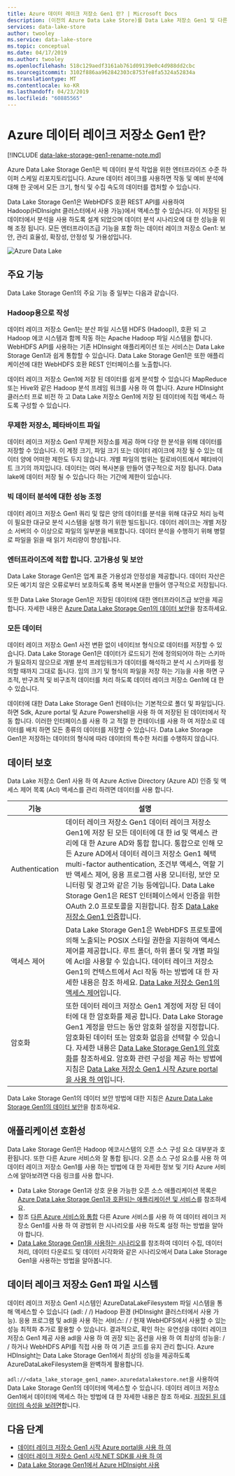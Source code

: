 ```yaml
---
title: Azure 데이터 레이크 저장소 Gen1 란? | Microsoft Docs
description: (이전의 Azure Data Lake Store)를 Data Lake 저장소 Gen1 및 다른 데이터 저장소를 통해 제공 하는 값에 대 한 개요
services: data-lake-store
author: twooley
ms.service: data-lake-store
ms.topic: conceptual
ms.date: 04/17/2019
ms.author: twooley
ms.openlocfilehash: 518c129aedf3161ab761d09139e0c4d988dd2cbc
ms.sourcegitcommit: 3102f886aa962842303c8753fe8fa5324a52834a
ms.translationtype: MT
ms.contentlocale: ko-KR
ms.lasthandoff: 04/23/2019
ms.locfileid: "60885565"
---
```

# <a name="what-is-azure-data-lake-storage-gen1"></a>Azure 데이터 레이크 저장소 Gen1 란?

[!INCLUDE [data-lake-storage-gen1-rename-note.md](../../includes/data-lake-storage-gen1-rename-note.md)]

Azure Data Lake Storage Gen1은 빅 데이터 분석 작업을 위한 엔터프라이즈 수준 하이퍼 스케일 리포지토리입니다. Azure 데이터 레이크를 사용하면 작동 및 예비 분석에 대해 한 곳에서 모든 크기, 형식 및 수집 속도의 데이터를 캡처할 수 있습니다.

Data Lake Storage Gen1은 WebHDFS 호환 REST API를 사용하여 Hadoop(HDInsight 클러스터에서 사용 가능)에서 액세스할 수 있습니다. 이 저장된 된 데이터에서 분석을 사용 하도록 설계 되었으며 데이터 분석 시나리오에 대 한 성능을 위해 조정 됩니다. 모든 엔터프라이즈급 기능을 포함 하는 데이터 레이크 저장소 Gen1: 보안, 관리 효율성, 확장성, 안정성 및 가용성입니다.

![Azure Data Lake](./media/data-lake-store-overview/data-lake-store-concept.png)

## <a name="key-capabilities"></a>주요 기능

Data Lake Storage Gen1의 주요 기능 중 일부는 다음과 같습니다.

### <a name="built-for-hadoop"></a>Hadoop용으로 작성

데이터 레이크 저장소 Gen1는 분산 파일 시스템 HDFS (Hadoop)), 호환 되 고 Hadoop 에코 시스템과 함께 작동 하는 Apache Hadoop 파일 시스템을 합니다. WebHDFS API를 사용하는 기존 HDInsight 애플리케이션 또는 서비스는 Data Lake Storage Gen1과 쉽게 통합할 수 있습니다. Data Lake Storage Gen1은 또한 애플리케이션에 대한 WebHDFS 호환 REST 인터페이스를 노출합니다.

데이터 레이크 저장소 Gen1에 저장 된 데이터를 쉽게 분석할 수 있습니다 MapReduce 또는 Hive와 같은 Hadoop 분석 프레임 워크를 사용 하 여 합니다. Azure HDInsight 클러스터 프로 비전 하 고 Data Lake 저장소 Gen1에 저장 된 데이터에 직접 액세스 하도록 구성할 수 있습니다.

### <a name="unlimited-storage-petabyte-files"></a>무제한 저장소, 페타바이트 파일

데이터 레이크 저장소 Gen1 무제한 저장소를 제공 하며 다양 한 분석을 위해 데이터를 저장할 수 있습니다. 이 계정 크기, 파일 크기 또는 데이터 레이크에 저장 될 수 있는 데이터 양에 어떠한 제한도 두지 않습니다. 개별 파일의 범위는 킬로바이트에서 페타바이트 크기의 까지입니다. 데이터는 여러 복사본을 만들어 영구적으로 저장 됩니다. Data lake에 데이터 저장 될 수 있습니다 하는 기간에 제한이 있습니다.

### <a name="performance-tuned-for-big-data-analytics"></a>빅 데이터 분석에 대한 성능 조정

데이터 레이크 저장소 Gen1 쿼리 및 많은 양의 데이터를 분석을 위해 대규모 처리 능력이 필요한 대규모 분석 시스템을 실행 하기 위한 빌드됩니다. 데이터 레이크는 개별 저장소 서버의 수 이상으로 파일의 일부분을 배포합니다. 데이터 분석을 수행하기 위해 병렬로 파일을 읽을 때 읽기 처리량이 향상됩니다.

### <a name="enterprise-ready-highly-available-and-secure"></a>엔터프라이즈에 적합 합니다. 고가용성 및 보안

Data Lake Storage Gen1은 업계 표준 가용성과 안정성을 제공합니다. 데이터 자산은 모든 예기치 않은 오류로부터 보호하도록 중복 복사본을 만들어 영구적으로 저장됩니다.

또한 Data Lake Storage Gen1은 저장된 데이터에 대한 엔터프라이즈급 보안을 제공합니다. 자세한 내용은 [Azure Data Lake Storage Gen1의 데이터 보안](#DataLakeStoreSecurity)을 참조하세요.

### <a name="all-data"></a>모든 데이터

데이터 레이크 저장소 Gen1 사전 변환 없이 네이티브 형식으로 데이터를 저장할 수 있습니다. Data Lake Storage Gen1은 데이터가 로드되기 전에 정의되어야 하는 스키마가 필요하지 않으므로 개별 분석 프레임워크가 데이터를 해석하고 분석 시 스키마를 정의할 때까지 그대로 둡니다. 임의 크기 및 형식의 파일을 저장 하는 기능을 사용 하면 구조적, 반구조적 및 비구조적 데이터를 처리 하도록 데이터 레이크 저장소 Gen1에 대 한 수 있습니다.

데이터에 대한 Data Lake Storage Gen1 컨테이너는 기본적으로 폴더 및 파일입니다. 하면 Sdk, Azure portal 및 Azure Powershell을 사용 하 여 저장된 된 데이터에서 작동 합니다. 이러한 인터페이스를 사용 하 고 적절 한 컨테이너를 사용 하 여 저장소로 데이터를 배치 하면 모든 종류의 데이터를 저장할 수 있습니다. Data Lake Storage Gen1은 저장하는 데이터의 형식에 따라 데이터의 특수한 처리를 수행하지 않습니다.

## <a name="DataLakeStoreSecurity"></a>데이터 보호

Data Lake 저장소 Gen1 사용 하 여 Azure Active Directory (Azure AD) 인증 및 액세스 제어 목록 (Acl) 액세스를 관리 하려면 데이터를 사용 합니다.

| 기능 | 설명 |
| --- | --- |
| Authentication |데이터 레이크 저장소 Gen1 데이터 레이크 저장소 Gen1에 저장 된 모든 데이터에 대 한 id 및 액세스 관리에 대 한 Azure AD와 통합 합니다. 통합으로 인해 모든 Azure AD에서 데이터 레이크 저장소 Gen1 혜택 multi-factor authentication, 조건부 액세스, 역할 기반 액세스 제어, 응용 프로그램 사용 모니터링, 보안 모니터링 및 경고와 같은 기능 등에입니다. Data Lake Storage Gen1은 REST 인터페이스에서 인증을 위한 OAuth 2.0 프로토콜을 지원합니다. 참조 [Data Lake 저장소 Gen1 인증](data-lakes-store-authentication-using-azure-active-directory.md)합니다.|
| 액세스 제어 |Data Lake Storage Gen1은 WebHDFS 프로토콜에 의해 노출되는 POSIX 스타일 권한을 지원하여 액세스 제어를 제공합니다. 루트 폴더, 하위 폴더 및 개별 파일에 Acl을 사용할 수 있습니다. 데이터 레이크 저장소 Gen1의 컨텍스트에서 Acl 작동 하는 방법에 대 한 자세한 내용은 참조 하세요. [Data Lake 저장소 Gen1의 액세스 제어](data-lake-store-access-control.md)입니다. |
| 암호화 |또한 데이터 레이크 저장소 Gen1 계정에 저장 된 데이터에 대 한 암호화를 제공 합니다. Data Lake Storage Gen1 계정을 만드는 동안 암호화 설정을 지정합니다. 암호화된 데이터 또는 암호화 없음을 선택할 수 있습니다. 자세한 내용은 [Data Lake Storage Gen1의 암호화](data-lake-store-encryption.md)를 참조하세요. 암호화 관련 구성을 제공 하는 방법에 지침은 [Data Lake 저장소 Gen1 시작 Azure portal을 사용 하 여](data-lake-store-get-started-portal.md)입니다. |

Data Lake Storage Gen1의 데이터 보안 방법에 대한 지침은 [Azure Data Lake Storage Gen1의 데이터 보안](data-lake-store-secure-data.md)을 참조하세요.

## <a name="application-compatibility"></a>애플리케이션 호환성

Data Lake Storage Gen1은 Hadoop 에코시스템의 오픈 소스 구성 요소 대부분과 호환됩니다. 또한 다른 Azure 서비스와 잘 통합 됩니다. 오픈 소스 구성 요소를 사용 하 여 데이터 레이크 저장소 Gen1를 사용 하는 방법에 대 한 자세한 정보 및 기타 Azure 서비스에 알아보려면 다음 링크를 사용 합니다.

- Data Lake Storage Gen1과 상호 운용 가능한 오픈 소스 애플리케이션 목록은 [Azure Data Lake Storage Gen1과 호환되는 애플리케이션 및 서비스](data-lake-store-compatible-oss-other-applications.md)를 참조하세요.
- 참조 [다른 Azure 서비스와 통합](data-lake-store-integrate-with-other-services.md) 다른 Azure 서비스를 사용 하 여 데이터 레이크 저장소 Gen1를 사용 하 여 광범위 한 시나리오를 사용 하도록 설정 하는 방법을 알아야 합니다.
- [Data Lake Storage Gen1을 사용하는 시나리오](data-lake-store-data-scenarios.md)를 참조하여 데이터 수집, 데이터 처리, 데이터 다운로드 및 데이터 시각화와 같은 시나리오에서 Data Lake Storage Gen1을 사용하는 방법을 알아봅니다.

## <a name="data-lake-storage-gen1-file-system"></a>데이터 레이크 저장소 Gen1 파일 시스템

데이터 레이크 저장소 Gen1 시스템인 AzureDataLakeFilesystem 파일 시스템을 통해 액세스할 수 있습니다 (adl: / /) Hadoop 환경 (HDInsight 클러스터에서 사용 가능). 응용 프로그램 및 adl을 사용 하는 서비스: / / 현재 WebHDFS에서 사용할 수 있는 성능 최적화 추가로 활용할 수 있습니다. 결과적으로, 확인 하는 유연성을 데이터 레이크 저장소 Gen1 제공 사용 adl을 사용 하 여 권장 되는 옵션을 사용 하 여 최상의 성능을: / / 하거나 WebHDFS API를 직접 사용 하 여 기존 코드를 유지 관리 합니다. Azure HDInsight는 Data Lake Storage Gen1에서 최상의 성능을 제공하도록 AzureDataLakeFilesystem을 완벽하게 활용합니다.

`adl://<data_lake_storage_gen1_name>.azuredatalakestore.net`을 사용하여 Data Lake Storage Gen1의 데이터에 액세스할 수 있습니다. 데이터 레이크 저장소 Gen1에서 데이터에 액세스 하는 방법에 대 한 자세한 내용은 참조 하세요. [저장된 된 데이터의 속성을 보려면](data-lake-store-get-started-portal.md#properties)합니다.

## <a name="next-steps"></a>다음 단계

- [데이터 레이크 저장소 Gen1 시작 Azure portal을 사용 하 여](data-lake-store-get-started-portal.md)
- [데이터 레이크 저장소 Gen1 시작.NET SDK를 사용 하 여](data-lake-store-get-started-net-sdk.md)
- [Data Lake Storage Gen1에서 Azure HDInsight 사용](data-lake-store-hdinsight-hadoop-use-portal.md)